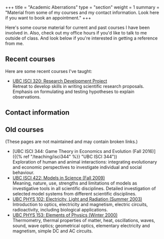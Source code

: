 +++
title = "Academic Aberrations"
type = "section"
weight = 1
summary = "Material from some of my courses and my contact information.  Look here if you want to book an appointment."
+++

Here's some course material for current and past courses I have been involved in. Also, check out my office hours if you'd like to talk to me outside of class. And look below if you're interested in getting a reference from me.

## Recent courses

Here are some recent courses I've taught: 

* [UBC ISCI 320: Research Development Project](https://intsci.ubc.ca/courses/research-development-project) \
  Retreat to develop skills in writing scientific research proposals. Emphasis on formulating and testing hypotheses to explain observations. 

## Contact information


## Old courses

(These pages are not maintained and may contain broken links.) 

* [UBC ISCI 344: Game Theory in Economics and Evolution (Fall 2016)]({{% ref "/teaching/isci344" %}} "UBC ISCI 344")) \
  Exploration of human and animal interactions: integrating evolutionary and economic perspectives to investigate individual and social behaviour.
* [UBC ISCI 422: Models in Science (Fall 2009)](../courses/isci422/) \
  Meaning, nature, use, strengths and limitations of models as investigative tools in all scientific disciplines. Detailed investigation of selected model systems from different scientific disciplines.
* [UBC PHYS 102: Electricity, Light and Radiation (Summer 2003)](../courses/phys102/) \
  Introduction to optics, electricity and magnetism, electric circuits, radioactivity, including biological applications.
* [UBC PHYS 153: Elements of Physics (Winter 2000)](../courses/phys153/) \
  Thermometry, thermal properties of matter, heat, oscillations, waves, sound, wave optics; geometrical optics, elementary electricity and magnetism, simple DC and AC circuits.